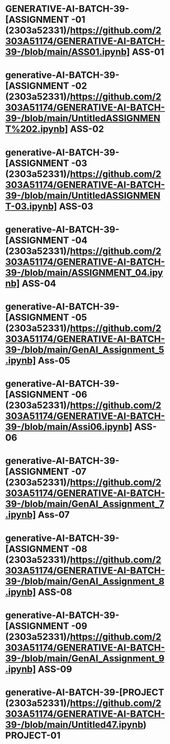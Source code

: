# GENERATIVE-AI-BATCH-39- [ASSIGNMENT -01 (2303a52331)/https://github.com/2303A51174/GENERATIVE-AI-BATCH-39-/blob/main/ASS01.ipynb] ASS-01
# generative-AI-BATCH-39-[ASSIGNMENT -02 (2303a52331)/https://github.com/2303A51174/GENERATIVE-AI-BATCH-39-/blob/main/UntitledASSIGNMENT%202.ipynb] ASS-02
# generative-AI-BATCH-39-[ASSIGNMENT -03 (2303a52331)/https://github.com/2303A51174/GENERATIVE-AI-BATCH-39-/blob/main/UntitledASSIGNMENT-03.ipynb] ASS-03
# generative-AI-BATCH-39-[ASSIGNMENT -04 (2303a52331)/https://github.com/2303A51174/GENERATIVE-AI-BATCH-39-/blob/main/ASSIGNMENT_04.ipynb] ASS-04
# generative-AI-BATCH-39-[ASSIGNMENT -05 (2303a52331)/https://github.com/2303A51174/GENERATIVE-AI-BATCH-39-/blob/main/GenAI_Assignment_5.ipynb] Ass-05
# generative-AI-BATCH-39-[ASSIGNMENT -06 (2303a52331)/https://github.com/2303A51174/GENERATIVE-AI-BATCH-39-/blob/main/Assi06.ipynb] ASS-06
# generative-AI-BATCH-39-[ASSIGNMENT -07 (2303a52331)/https://github.com/2303A51174/GENERATIVE-AI-BATCH-39-/blob/main/GenAI_Assignment_7.ipynb] Ass-07
# generative-AI-BATCH-39-[ASSIGNMENT -08 (2303a52331)/https://github.com/2303A51174/GENERATIVE-AI-BATCH-39-/blob/main/GenAI_Assignment_8.ipynb] ASS-08
# generative-AI-BATCH-39-[ASSIGNMENT -09 (2303a52331)/https://github.com/2303A51174/GENERATIVE-AI-BATCH-39-/blob/main/GenAI_Assignment_9.ipynb] ASS-09
# generative-AI-BATCH-39-[PROJECT (2303a52331)/https://github.com/2303A51174/GENERATIVE-AI-BATCH-39-/blob/main/Untitled47.ipynb) PROJECT-01
